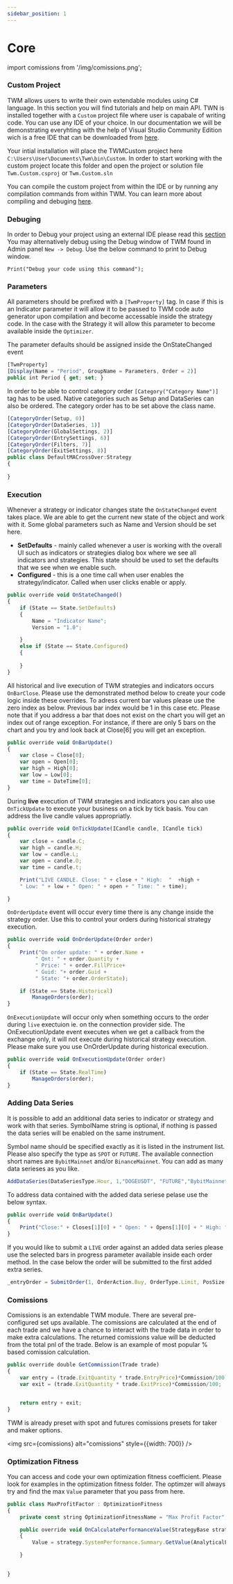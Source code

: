 ```yaml
---
sidebar_position: 1
---
```


# Core

import comissions from '/img/comissions.png';

### Custom Project

TWM allows users to write their own extendable modules using C# language. In this section you will find tutorials and help on main API. TWN is installed together with a `Custom` project file where user is capabale of writing code. You can use any IDE of your choice. In our documentation we will be demonstrating everyhting with the help of Visual Studio Community Edition wich is a free IDE that can be downloaded from [here](https://visualstudio.microsoft.com/downloads/).

Your intial installation will place the TWMCustom project here `C:\Users\User\Documents\Twm\bin\Custom`. In order to start working with the custom project locate this folder and open the project or solution file `Twm.Custom.csproj` or `Twm.Custom.sln`

You can compile the custom project from within the IDE or by running any compilation commands from within TWM. You can learn more about compiling and debuging [here](../platform/compilation.md).

### Debuging

In order to Debug your project using an external IDE please read this [section](../platform/compilation.md#debuging) You may alternatively debug using the Debug window of TWM found in Admin panel `New -> Debug`. Use the below command to print to Debug window.

```
Print("Debug your code using this command");
```

### Parameters

All parameters should be prefixed with a `[TwmProperty]` tag. In case if this is an Indicator parameter it will allow it to be passed to TWM code auto generator upon compilation and become accessable inside the strategy code. In the case with the Strategy it will allow this parameter to become available inside the `Optimizer`. 

The parameter defaults should be assigned inside the OnStateChanged event

```js
[TwmProperty]
[Display(Name = "Period", GroupName = Parameters, Order = 2)]
public int Period { get; set; }
```

In order to be able to control category order `[Category("Category Name")]` tag has to be used. Native categories such as Setup and DataSeries can also be ordered. The category order has to be set above the class name.

```js
[CategoryOrder(Setup, 0)]
[CategoryOrder(DataSeries, 1)]
[CategoryOrder(GlobalSettings, 2)]
[CategoryOrder(EntrySettings, 6)]
[CategoryOrder(Filters, 7)]
[CategoryOrder(ExitSettings, 8)]
public class DefaultMACrossOver:Strategy
{
    
}
```

### Execution

Whenever a strategy or indicator changes state the `OnStateChanged` event takes place. We are able to get the current new state of the object and work with it. Some global parameters such as Name and Version should be set here.

- **SetDefaults** - mainly called whenever a user is working with the overall UI such as indicators or strategies dialog box where we see all indicators and strategies. This state should be used to set the defaults that we see when we enable such.
- **Configured** - this is a one time call when user enables the strategy/indicator. Called when user clicks enable or apply.

```js
public override void OnStateChanged()
{
    if (State == State.SetDefaults)
    {
        Name = "Indicator Name";
        Version = "1.0";

    }
    else if (State == State.Configured)
    {
        
    }
}
```

All historical and live execution of TWM strategies and indicators occurs `OnBarClose`. Please use the demonstrated method below to create your code logic inside these overrides. To adress current bar values please use the zero index as below. Previous bar index would be 1 in this case etc. Please note that if you address a bar that does not exist on the chart you will get an index out of range exception. For instance, if there are only 5 bars on the chart and you try and look back at Close[6] you will get an exception.

```js
public override void OnBarUpdate()
{
    var close = Close[0];
    var open = Open[0];
    var high = High[0];
    var low = Low[0];
    var time = DateTime[0];
}

```

During **live** execution of TWM strategies and indicators you can also use `OnTickUpdate` to execute your business on a tick by tick basis. You can address the live candle values appropriatly.

```js
public override void OnTickUpdate(ICandle candle, ICandle tick)
{
    var close = candle.C;
    var high = candle.H;
    var low = candle.L;
    var open = candle.O;
    var time = candle.t;

    Print("LIVE CANDLE. Close: " + close + " High:  "  +high + 
    " Low: " + low + " Open: " + open + " Time: " + time);

}
```

`OnOrderUpdate` event will occur every time there is any change inside the strategy order. Use this to control your orders during historical strategy execution.

```js
public override void OnOrderUpdate(Order order)
{
    Print("On order update: " + order.Name + 
         " Qnt: " + order.Quantity + 
         " Price: " + order.FillPrice+ 
         " Guid: "+ order.Guid + 
         " State: "+ order.OrderState);

    if (State == State.Historical)
        ManageOrders(order);
}
```

`OnExecutionUpdate` will occur only when something occurs to the order during `live` exectuion ie. on the connection provider side. The OnExecutionUpdate event executes when we get a callback from the exchange only, it will not execute during historical strategy execution. Please make sure you use OnOrderUpdate during historical execution.

```js
public override void OnExecutionUpdate(Order order)
{
    if (State == State.RealTime)
        ManageOrders(order);
}
```

### Adding Data Series

It is possible to add an additional data series to indicator or strategy and work with that series. SymbolName string is optional, if nothing is passed the data series will be enabled on the same instrument.

Symbol name should be specified exactly as it is listed in the instrument list. Please also specify the type as `SPOT` or `FUTURE`. The available connection short names are `BybitMainnet` and/or `BinanceMainnet`. You can add as many data serieses as you like.

```js
AddDataSeries(DataSeriesType.Hour, 1,"DOGEUSDT", "FUTURE","BybitMainnet");
```

To address data contained with the added data seriese pelase use the below syntax.

```js
public override void OnBarUpdate()
{
    Print("Close:" + Closes[1][0] + " Open: " + Opens[1][0] + " High: " + Highs[1][0] + " Low: "+ Lows[1][0] + " Time: " + DateTimes[1][0]);
}
```

If you would like to submit a `LIVE` order against an added data series please use the selected bars in progress parameter available inside each order method. In the case below the order will be submitted to the first added extra series.

```js
_entryOrder = SubmitOrder(1, OrderAction.Buy, OrderType.Limit, PosSize,    price, 0,0, "", EnterLongName);
```


### Comissions

Comissions is an extendable TWM module. There are several pre-configured set ups available. The comissions are calculated at the end of each trade and we have a chance to interact with the trade data in order to make extra calculations. The returned comissions value will be deducted from the total pnl of the trade. Below is an example of most popular % based comission calculation. 

```js
public override double GetCommission(Trade trade)
{
    var entry = (trade.ExitQuantity * trade.EntryPrice)*Commission/100;
    var exit = (trade.ExitQuantity * trade.ExitPrice)*Commission/100;


    return entry + exit;
}
```

TWM is already preset with spot and futures comissions presets for taker and maker options.

<img src={comissions} alt="comissions" style={{width: 700}} />


### Optimization Fitness

You can access and code your own optimization fitness coefficient. Please look for examples in the optimization fitness folder. The optimzer will always try and find the max `Value` parameter that you pass from here. 

```js
public class MaxProfitFactor : OptimizationFitness
{
    private const string OptimizationFitnessName = "Max Profit Factor";

    public override void OnCalculatePerformanceValue(StrategyBase strategy)
    {
        Value = strategy.SystemPerformance.Summary.GetValue(AnalyticalFeature.ProfitFactor);

    }

    
}
```
